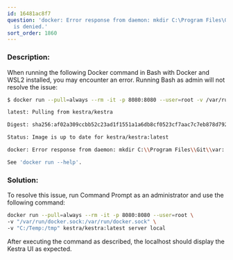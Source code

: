 ```yaml
---
id: 16481ac8f7
question: 'docker: Error response from daemon: mkdir C:\Program Files\Git\var: Access
  is denied.'
sort_order: 1860
---
```


### Description:

When running the following Docker command in Bash with Docker and WSL2 installed, you may encounter an error. Running Bash as admin will not resolve the issue:

```bash
$ docker run --pull=always --rm -it -p 8080:8080 --user=root -v /var/run/docker.sock:/var/run/docker.sock -v /tmp:/tmp kestra/kestra:latest server local

latest: Pulling from kestra/kestra

Digest: sha256:af02a309ccbb52c23ad1f1551a1a6db8cf0523cf7aac7c7eb878d7925bc85a62

Status: Image is up to date for kestra/kestra:latest

docker: Error response from daemon: mkdir C:\\Program Files\\Git\\var: Access is denied.

See 'docker run --help'.
```

### Solution:

To resolve this issue, run Command Prompt as an administrator and use the following command:

```bash
docker run --pull=always --rm -it -p 8080:8080 --user=root \
-v "/var/run/docker.sock:/var/run/docker.sock" \
-v "C:/Temp:/tmp" kestra/kestra:latest server local
```

After executing the command as described, the localhost should display the Kestra UI as expected.